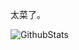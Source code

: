太菜了。

<!---
Sakkana/Sakkana is a ✨ special ✨ repository because its `README.md` (this file) appears on your GitHub profile.
You can click the Preview link to take a look at your changes.
- 👋 Hi, I’m @Sakkana
- 👀 I’m interested in sleeping
- 🌱 I’m currently learning sleeping
- 💞️ I’m looking to collaborate on how to fall in sleep better
- 📫 Don't reach me whicling sleeping 
--->


![GithubStats](https://github-readme-stats.vercel.app/api?username=Sakkana&show_icons=true&theme=white&count_private=true)
